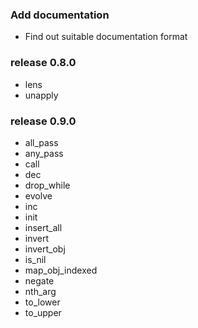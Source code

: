 ###  Add documentation

* Find out suitable documentation format

### release 0.8.0

* lens
* unapply

### release 0.9.0

* all_pass
* any_pass
* call
* dec
* drop_while
* evolve
* inc
* init
* insert_all
* invert
* invert_obj
* is_nil
* map_obj_indexed
* negate
* nth_arg
* to_lower
* to_upper
